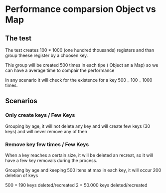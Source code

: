 # Performance comparsion Object vs Map

## The test

The test creates 100 \* 1000 (one hundred thousands) registers and than group theese register by a choosen key.

This group will be created 500 times in each tipe ( Object an a Map) so we can have a average time to compair the performance

In any scenario it will check for the existence for a key 500 _ 100 _ 1000 times.

## Scenarios

### Only create keys / Few Keys

Grouping by age, it will not delete any key and will create few keys (30 keys) and will never remove any of then

### Remove key few times / Few Keys

When a key reaches a certain size, it will be deleted an recreat, so it will have a few key removals during the process.

Grouping by age and keeping 500 itens at max in each key, it will occur 200 deletion of keys

500 = 190 keys deleted/recreated
2 = 50.000 keys deleted/recreated
